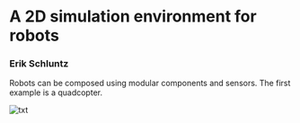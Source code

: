# A 2D simulation environment for robots

### Erik Schluntz

Robots can be composed using modular components and sensors. The first example is a quadcopter.

![txt](http://erikschluntz.com/media/project_thumbs/Screenshot_from_2013-12-18_180712.png)